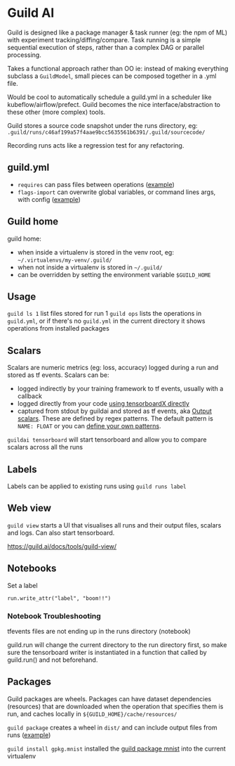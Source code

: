 # Guild AI

Guild is designed like a package manager & task runner (eg: the npm of ML) with experiment tracking/diffing/compare. Task running is a simple sequential execution of steps, rather than a complex DAG or parallel processing.

Takes a functional approach rather than OO ie: instead of making everything subclass a `GuildModel`, small pieces can be composed together in a .yml file.

Would be cool to automatically schedule a guild.yml in a scheduler like kubeflow/airflow/prefect. Guild becomes the nice interface/abstraction to these other (more complex) tools.

Guild stores a source code snapshot under the runs directory, eg: `.guild/runs/c46af199a57f4aae9bcc5635561b6391/.guild/sourcecode/`

Recording runs acts like a regression test for any refactoring.

## guild.yml

* `requires` can pass files between operations ([example](https://github.com/guildai/guildai/tree/master/examples/hello))
* `flags-import` can overwrite global variables, or command lines args, with config ([example](https://github.com/guildai/guildai/tree/master/examples/hello))

## Guild home

guild home:
* when inside a virtualenv is stored in the venv root, eg: `~/.virtualenvs/my-venv/.guild/`
* when not inside a virtualenv is stored in `~/.guild/`
* can be overridden by setting the environment variable `$GUILD_HOME`

## Usage

`guild ls 1` list files stored for run 1
`guild ops` lists the operations in `guild.yml`, or if there's no `guild.yml` in the current directory it shows operations from installed packages

## Scalars

Scalars are numeric metrics (eg: loss, accuracy) logged during a run and stored as tf events. Scalars can be:
* logged indirectly by your training framework to tf events, usually with a callback
* logged directly from your code [using tensorboardX directly](https://github.com/guildai/guildai/blob/18948a3008dfda5e638651f0e2466ee05bf09a64/examples/scalars/train_with_tensorboardX.py)
* captured from stdout by guildai and stored as tf events, aka [Output scalars](https://www-pre.guild.ai/scalars/). These are defined by regex patterns. The default pattern is `NAME: FLOAT` or you can [define your own patterns](https://github.com/guildai/guildai/tree/18948a3008dfda5e638651f0e2466ee05bf09a64/examples/scalars).

`guildai tensorboard` will start tensorboard and allow you to compare scalars across all the runs

## Labels

Labels can be applied to existing runs using `guild runs label`

## Web view

`guild view` starts a UI that visualises all runs and their output files, scalars and logs. Can also start tensorboard.

https://guild.ai/docs/tools/guild-view/

## Notebooks

Set a label
```
run.write_attr("label", "boom!!")
```

### Notebook Troubleshooting

tfevents files are not ending up in the runs directory (notebook)

guild.run will change the current directory to the run directory first, so make sure the tensorboard writer is instantiated in a function that called by guild.run() and not beforehand.

## Packages

Guild packages are wheels. Packages can have dataset dependencies (resources) that are downloaded when the operation that specifies them is run, and caches locally in `${GUILD_HOME}/cache/resources/`

`guild package` creates a wheel in `dist/` and can include output files from runs ([example](https://github.com/guildai/guildai/tree/master/examples/package))

`guild install gpkg.mnist` installed the [guild package mnist](https://github.com/guildai/packages/tree/master/gpkg/mnist) into the current virtualenv
